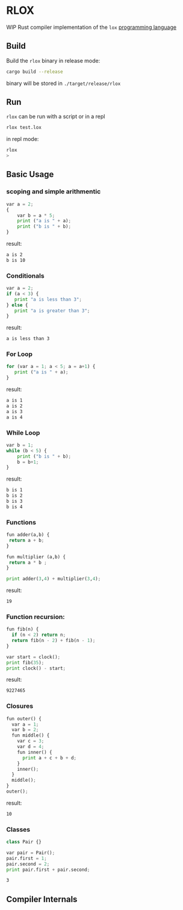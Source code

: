 # RLOX
WIP Rust compiler implementation of the `lox` [programming language](https://craftinginterpreters.com/the-lox-language.html) 

## Build
Build the `rlox` binary in release mode:

```bash
cargo build --release
```
binary will be stored in `./target/release/rlox`

## Run
`rlox` can be run with a script or in a repl

```bash
rlox test.lox
```
in repl mode:
```bash
rlox
>
```

## Basic Usage

### scoping and simple arithmentic
```python
var a = 2;
{
    var b = a * 5;
    print ("a is " + a);
    print ("b is " + b);
}
```
result:
```bash
a is 2
b is 10
```
### Conditionals
```python
var a = 2;
if (a < 3) {
   print "a is less than 3";
} else {
   print "a is greater than 3";
}
```
result:
```bash
a is less than 3
```

### For Loop
```python
for (var a = 1; a < 5; a = a+1) {
   print ("a is " + a);
}
```
result:
```bash
a is 1
a is 2
a is 3
a is 4
```

### While Loop
```python
var b = 1;
while (b < 5) {
    print ("b is " + b);
    b = b+1;
}
```
result:
```bash
b is 1
b is 2
b is 3
b is 4
```

### Functions
```python
fun adder(a,b) {
 return a + b;
}

fun multiplier (a,b) {
 return a * b ;
}

print adder(3,4) + multiplier(3,4);
```
result:
```bash
19
```

### Function recursion:
```python
fun fib(n) {
  if (n < 2) return n;
  return fib(n - 2) + fib(n - 1);
}

var start = clock();
print fib(35);
print clock() - start;
```
result:
```bash
9227465
```

### Closures
```python
fun outer() {
  var a = 1;
  var b = 2;
  fun middle() {
    var c = 3;
    var d = 4;
    fun inner() {
      print a + c + b + d;
    }
    inner();
  }
  middle();
}
outer();
```

result:
```bash
10
```

### Classes 
```python
class Pair {}

var pair = Pair();
pair.first = 1;
pair.second = 2;
print pair.first + pair.second;
```
```bash
3
```
## Compiler Internals